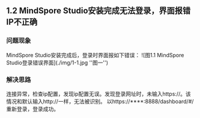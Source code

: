 ## 1.2 MindSpore Studio安装完成无法登录，界面报错IP不正确
### 问题现象
MindSpore Studio安装完成后，登录时界面报如下错误：
![图1.1 MindSpore Studio登录错误界面](./img/1-1.jpg ''图一'')

### 解决思路
连接异常，检查ip配置，发现ip配置无误。发现登录网址时，未输入https://。该情况和默认输入http://一样，无法被识别。
以https://****:8888/dashboard/#/重新登录，登录成功。
